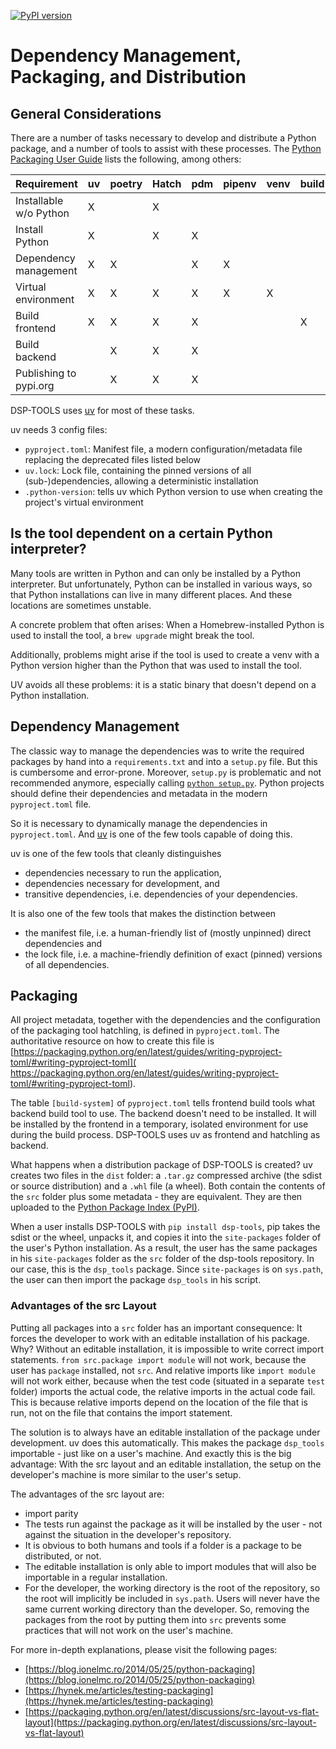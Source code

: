 [![PyPI version](https://badge.fury.io/py/dsp-tools.svg)](https://badge.fury.io/py/dsp-tools)

# Dependency Management, Packaging, and Distribution

## General Considerations

There are a number of tasks necessary to develop and distribute a Python package, 
and a number of tools to assist with these processes. 
The [Python Packaging User Guide](https://packaging.python.org/en/latest/key_projects/) lists the following, among others:

| Requirement            | uv  | poetry | Hatch | pdm | pipenv | venv | build | setuptools | flit | twine |
| ---------------------- | --- | ------ | ----- | --- | ------ | ---- | ----- | ---------- | ---- | ----- |
| Installable w/o Python | X   |        | X     |     |        |      |       |            |      |       |
| Install Python         | X   |        | X     | X   |        |      |       |            |      |       |
| Dependency management  | X   | X      |       | X   | X      |      |       |            |      |       |
| Virtual environment    | X   | X      | X     | X   | X      | X    |       |            |      |       |
| Build frontend         | X   | X      | X     | X   |        |      | X     |            |      |       |
| Build backend          |     | X      | X     | X   |        |      |       | X          | X    |       |
| Publishing to pypi.org |     | X      | X     | X   |        |      |       |            | X    | X     |

DSP-TOOLS uses [uv](https://docs.astral.sh/uv/) for most of these tasks. 

uv needs 3 config files:

- `pyproject.toml`: Manifest file, a modern configuration/metadata file replacing the deprecated files listed below
- `uv.lock`: Lock file, containing the pinned versions of all (sub-)dependencies, allowing a deterministic installation
- `.python-version`: tells uv which Python version to use when creating the project's virtual environment


## Is the tool dependent on a certain Python interpreter?

Many tools are written in Python and can only be installed by a Python interpreter. 
But unfortunately, Python can be installed in various ways, 
so that Python installations can live in many different places. 
And these locations are sometimes unstable. 

A concrete problem that often arises: 
When a Homebrew-installed Python is used to install the tool, 
a `brew upgrade` might break the tool.

Additionally, problems might arise if the tool is used to create a venv 
with a Python version higher than the Python that was used to install the tool. 

UV avoids all these problems: it is a static binary that doesn't depend on a Python installation.


## Dependency Management

The classic way to manage the dependencies was to write the required packages by hand into a `requirements.txt` and 
into a `setup.py` file. But this is cumbersome and error-prone.
Moreover, `setup.py` is problematic and not recommended anymore, especially calling
[`python setup.py`](https://packaging.python.org/en/latest/discussions/setup-py-deprecated/#setup-py-deprecated). 
Python projects should define their dependencies and metadata in the modern `pyproject.toml` file. 

So it is necessary to dynamically manage the dependencies in `pyproject.toml`. 
And [uv](https://docs.astral.sh/uv/) is one of the few tools capable of doing this.

uv is one of the few tools that cleanly distinguishes 

- dependencies necessary to run the application, 
- dependencies necessary for development, and 
- transitive dependencies, i.e. dependencies of your dependencies. 

It is also one of the few tools that makes the distinction between 

- the manifest file, i.e. a human-friendly list of (mostly unpinned) direct dependencies and 
- the lock file, i.e. a machine-friendly definition of exact (pinned) versions of all dependencies.


## Packaging 

All project metadata, together with the dependencies and the configuration of the packaging tool hatchling,
is defined in `pyproject.toml`. 
The authoritative resource on how to create this file is 
[https://packaging.python.org/en/latest/guides/writing-pyproject-toml/#writing-pyproject-toml](
  https://packaging.python.org/en/latest/guides/writing-pyproject-toml/#writing-pyproject-toml).

The table `[build-system]` of `pyproject.toml` tells frontend build tools what backend build tool to use. The backend 
doesn't need to be installed. It will be installed by the frontend in a temporary, isolated environment for use during 
the build process. DSP-TOOLS uses uv as frontend and hatchling as backend.

What happens when a distribution package of DSP-TOOLS is created? 
uv creates two files in the `dist` folder: 
a `.tar.gz` compressed archive (the sdist or source distribution) and a `.whl` file (a wheel). 
Both contain the contents of the `src` folder plus some metadata - they are equivalent. 
They are then uploaded to the [Python Package Index (PyPI)](https://pypi.org/).  

When a user installs DSP-TOOLS with `pip install dsp-tools`, pip takes the sdist or the wheel, unpacks it, and copies 
it into the `site-packages` folder of the user's Python installation. As a result, the user has the same packages in 
his `site-packages` folder as the `src` folder of the dsp-tools repository. In our case, this is the `dsp_tools` 
package. Since `site-packages` is on `sys.path`, the user can then import the package `dsp_tools` in his script.


### Advantages of the src Layout

Putting all packages into a `src` folder has an important consequence: It forces the developer to work with an 
editable installation of his package. Why? Without an editable installation, it is impossible to write correct import 
statements. `from src.package import module` will not work, because the user has `package` installed, not `src`. And 
relative imports like `import module` will not work either, because when the test code (situated in a separate 
`test` folder) imports the actual code, the relative imports in the actual code fail. This is because relative imports 
depend on the location of the file that is run, not on the file that contains the import statement. 

The solution is to always have an editable installation of the package under development. uv does this 
automatically. This makes the package `dsp_tools` importable - just like on a 
user's machine. And exactly this is the big advantage: With the src layout and an editable installation, the setup on 
the developer's machine is more similar to the user's setup. 

The advantages of the src layout are:

- import parity
- The tests run against the package as it will be installed by the user - not against the situation in the 
  developer's repository.
- It is obvious to both humans and tools if a folder is a package to be distributed, or not.
- The editable installation is only able to import modules that will also be importable in a regular installation.
- For the developer, the working directory is the root of the repository, so the root will implicitly be included in 
  `sys.path`. Users will never have the same current working directory than the developer. So, removing the packages 
  from the root by putting them into `src` prevents some practices that will not work on the user's machine. 

For more in-depth explanations, please visit the following pages:

- [https://blog.ionelmc.ro/2014/05/25/python-packaging](https://blog.ionelmc.ro/2014/05/25/python-packaging)
- [https://hynek.me/articles/testing-packaging](https://hynek.me/articles/testing-packaging)
- [https://packaging.python.org/en/latest/discussions/src-layout-vs-flat-layout](https://packaging.python.org/en/latest/discussions/src-layout-vs-flat-layout)
